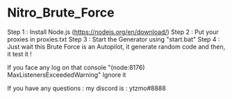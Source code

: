# Nitro_Brute_Force

Step 1 : Install Node.js (https://nodejs.org/en/download/)
Step 2 : Put your proxies in proxies.txt
Step 3 : Start the Generator using "start.bat"
Step 4 : Just wait this Brute Force is an Autopilot, it generate random code and then, it test it !


If you face any log on that console "(node:8176) MaxListenersExceededWarning" Ignore it


If you have any questions : my discord is : ytzmo#8888
